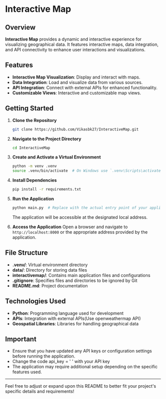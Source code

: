 # Interactive Map

## Overview
**Interactive Map**  provides a dynamic and interactive experience for visualizing geographical data. It features interactive maps, data integration, and API connectivity to enhance user interactions and visualizations.

## Features
- **Interactive Map Visualization**: Display and interact with maps.
- **Data Integration**: Load and visualize data from various sources.
- **API Integration**: Connect with external APIs for enhanced functionality.
- **Customizable Views**: Interactive and customizable map views.

## Getting Started

1. **Clone the Repository**
    ```bash
    git clone https://github.com/Vikasbk27/InteractiveMap.git
    ```

2. **Navigate to the Project Directory**
    ```bash
    cd InteractiveMap
    ```

3. **Create and Activate a Virtual Environment**
    ```bash
    python -m venv .venv
    source .venv/bin/activate  # On Windows use `.venv\Scripts\activate`
    ```

4. **Install Dependencies**
    ```bash
    pip install -r requirements.txt
    ```

5. **Run the Application**
    ```bash
    python main.py  # Replace with the actual entry point of your application
    ```
   The application will be accessible at the designated local address.

6. **Access the Application**
   Open a browser and navigate to `http://localhost:8000` or the appropriate address provided by the application.

## File Structure
- **.venv/**: Virtual environment directory
- **data/**: Directory for storing data files
- **interactivemap/**: Contains main application files and configurations
- **.gitignore**: Specifies files and directories to be ignored by Git
- **README.md**: Project documentation

## Technologies Used
- **Python**: Programming language used for development
- **APIs**: Integration with external APIs(Use openweathermap API)
- **Geospatial Libraries**: Libraries for handling geographical data

## Important
- Ensure that you have updated any API keys or configuration settings before running the application.
- Change the code api_key = ' ' with your API key
- The application may require additional setup depending on the specific features used.

---

Feel free to adjust or expand upon this README to better fit your project's specific details and requirements!
